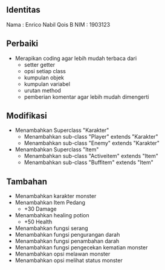 ## Identitas
Nama : Enrico Nabil Qois B
NIM  : 1903123

## Perbaiki
- Merapikan coding agar lebih mudah terbaca dari
    - setter getter
    - opsi setiap class
    - kumpulan objek
    - kumpulan variabel
    - urutan method
    - pemberian komentar agar lebih mudah dimengerti

## Modifikasi
- Menambahkan Superclass "Karakter"
    - Menambahkan sub-class "Player" extends "Karakter"
    - Menambahkan sub-class "Enemy" extends "Karakter"
- Menambahkan Superclass "Item"
    - Menambahkan sub-class "Activeitem" extends "Item"
    - Menambahkan sub-class "Buffitem" extends "Item"

## Tambahan
- Menambahkan karakter monster
- Menambahkan Item Pedang
    - +30 Damage
- Menambahkan healing potion
    - +50 Health
- Menambahkan fungsi serang
- Menambahkan fungsi pengurangan darah 
- Menambahkan fungsi penambahan darah
- Menambahkan fungsi pengecekan kematian monster
- Menambahkan opsi melawan monster
- Menambahkan opsi melihat status monster





